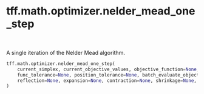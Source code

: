 <div itemscope itemtype="http://developers.google.com/ReferenceObject">
<meta itemprop="name" content="tff.math.optimizer.nelder_mead_one_step" />
<meta itemprop="path" content="Stable" />
</div>

# tff.math.optimizer.nelder_mead_one_step

<!-- Insert buttons and diff -->

<table class="tfo-notebook-buttons tfo-api" align="left">
</table>



A single iteration of the Nelder Mead algorithm.

```python
tff.math.optimizer.nelder_mead_one_step(
    current_simplex, current_objective_values, objective_function=None, dim=None,
    func_tolerance=None, position_tolerance=None, batch_evaluate_objective=False,
    reflection=None, expansion=None, contraction=None, shrinkage=None, name=None
)
```



<!-- Placeholder for "Used in" -->
